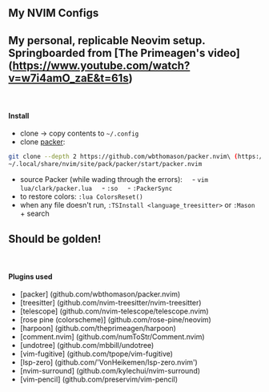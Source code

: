 ## My NVIM Configs
My personal, replicable Neovim setup.
Springboarded from [The Primeagen's video] (https://www.youtube.com/watch?v=w7i4amO_zaE&t=61s)
 
---
 
#### Install
- clone -> copy contents to `~/.config`
- clone [packer](https://github.com/wbthomason/packer.nvim):
```bash
git clone --depth 2 https://github.com/wbthomason/packer.nvim\ (https://github.com/wbthomason/packer.nvim%5C)
~/.local/share/nvim/site/pack/packer/start/packer.nvim
```
- source Packer (while wading through the errors):
    - `vim lua/clark/packer.lua`
    - `:so`
    - `:PackerSync`
- to restore colors: `:lua ColorsReset()`
- when any file doesn't run, `:TSInstall <language_treesitter>` or `:Mason` + search

Should be golden!
 
---
 
#### Plugins used
- [packer] (github.com/wbthomason/packer.nvim)
- [treesitter] (github.com/nvim-treesitter/nvim-treesitter)
- [telescope] (github.com/nvim-telescope/telescope.nvim)
- [rose pine (colorscheme)] (github.com/rose-pine/neovim)
- [harpoon] (github.com/theprimeagen/harpoon)
- [comment.nvim] (github.com/numToStr/Comment.nvim)
- [undotree] (github.com/mbbill/undotree)
- [vim-fugitive] (github.com/tpope/vim-fugitive)
- [lsp-zero] (github.com/'VonHeikemen/lsp-zero.nvim')
- [nvim-surround] (github.com/kylechui/nvim-surround)
- [vim-pencil] (github.com/preservim/vim-pencil)
